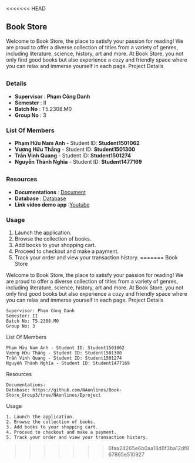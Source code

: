 <<<<<<< HEAD
## Book Store

Welcome to Book Store, the place to satisfy your passion for reading! We are proud to offer a diverse collection of titles from a variety of genres, including literature, science, history, art and more. At Book Store, you not only find good books but also experience a cozy and friendly space where you can relax and immerse yourself in each page. Project Details

##
### Details


* **Supervisor** : __Phạm Công Danh__
* **Semester** : II
* **Batch No** : T5.2308.M0
* **Group No** : 3

### List Of Members

- __Phạm Hữu Nam Anh__ - Student ID: __Student1501062__
- __Vương Hữu Thắng__ - Student ID: __Student1501300__
- __Trần Vinh Quang__ - Student ID: __Student1501274__
- __Nguyễn Thành Nghĩa__ - Student ID: __Student1477169__

##
### Resources

- **Documentations** : [Document](https://github.com/NAonlines/Book-Store_Group3/tree/NAonlines/Eproject/Document)
- **Database** : [Database](https://github.com/NAonlines/Book-Store_Group3)
- **Link video demo app** :[Youtube](https://www.youtube.com/)

### Usage

1. Launch the application.
2. Browse the collection of books.
3. Add books to your shopping cart.
4. Proceed to checkout and make a payment.
5. Track your order and view your transaction history.
=======
Book Store

Welcome to Book Store, the place to satisfy your passion for reading! We are proud to offer a diverse collection of titles from a variety of genres, including literature, science, history, art and more. At Book Store, you not only find good books but also experience a cozy and friendly space where you can relax and immerse yourself in each page.
Project Details

    Supervisor: Phạm Công Danh
    Semester: II
    Batch No: T5.2308.M0
    Group No: 3

List Of Members

    Phạm Hữu Nam Anh - Student ID: Student1501062
    Vương Hữu Thắng - Student ID: Student1501300 
    Trần Vinh Quang - Student ID: Student1501274
    Nguyễn Thành Nghĩa - Student ID: Student1477169
Resources

    Documentations:
    Database: https://github.com/NAonlines/Book-Store_Group3/tree/NAonlines/Eproject

Usage

    1. Launch the application.
    2. Browse the collection of books.
    3. Add books to your shopping cart.
    4. Proceed to checkout and make a payment.
    5. Track your order and view your transaction history.
>>>>>>> 6faa24265e6b0aa18d8f3ba12df867865e510927
